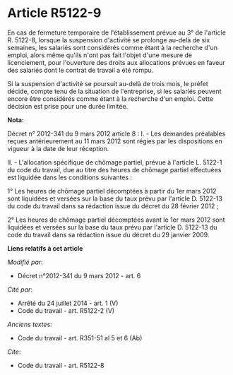 # Article R5122-9

En cas de fermeture temporaire de l'établissement prévue au 3° de l'article R. 5122-8, lorsque la suspension d'activité se
prolonge au-delà de six semaines, les salariés sont considérés comme étant à la recherche d'un emploi, alors même qu'ils
n'ont pas fait l'objet d'une mesure de licenciement, pour l'ouverture des droits aux allocations prévues en faveur des
salariés dont le contrat de travail a été rompu. 

Si la suspension d'activité se poursuit au-delà de trois mois, le préfet décide, compte tenu de la situation de l'entreprise,
si les salariés peuvent encore être considérés comme étant à la recherche d'un emploi. Cette décision est prise pour une
durée limitée.

**Nota:**

Décret n° 2012-341 du 9 mars 2012 article 8 : I. - Les demandes préalables reçues antérieurement au 11 mars 2012 sont régies
par les dispositions en vigueur à la date de leur réception.

II. - L'allocation spécifique de chômage partiel, prévue à l'article L. 5122-1 du code du travail, due au titre des heures de
chômage partiel effectuées est liquidée dans les conditions suivantes :

1° Les heures de chômage partiel décomptées à partir du 1er mars 2012 sont liquidées et versées sur la base du taux prévu par
l'article D. 5122-13 du code du travail dans sa rédaction issue du décret du 28 février 2012 ;

2° Les heures de chômage partiel décomptées avant le 1er mars 2012 sont liquidées et versées sur la base du taux prévu par
l'article D. 5122-13 du code du travail dans sa rédaction issue du décret du 29 janvier 2009.

**Liens relatifs à cet article**

_Modifié par_:

  - Décret n°2012-341 du 9 mars 2012 - art. 6

_Cité par_:

  - Arrêté du 24 juillet 2014 - art. 1 (V)
  - Code du travail - art. R5122-2 (V)

_Anciens textes_:

  - Code du travail - art. R351-51 al 5 et 6 (Ab)

_Cite_:

  - Code du travail - art. R5122-8
